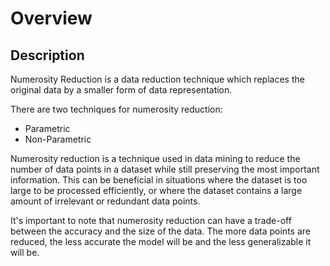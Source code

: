 # Overview

## Description

Numerosity Reduction is a data reduction technique which replaces the original data by a smaller form of data representation.

There are two techniques for numerosity reduction:

- Parametric
- Non-Parametric

Numerosity reduction is a technique used in data mining to reduce the number of data points in a dataset while still preserving the most important information.
This can be beneficial in situations where the dataset is too large to be processed efficiently, or where the dataset contains a large amount of irrelevant or redundant data points.

It's important to note that numerosity reduction can have a trade-off between the accuracy and the size of the data. The more data points are reduced, the less accurate the model will be and the less generalizable it will be.
